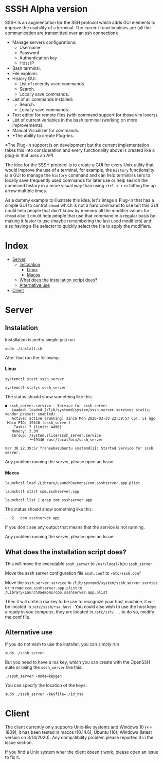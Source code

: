 # SSSH Alpha version

SSSH is an augmentation for the SSH protocol which adds GUI elements to improve the usability of a terminal. The current functionalities are (all the communication are transmitted over an ssh connection):

* Manage servers configurations:
  * Username
  * Password
  * Authentication key
  * Host IP
* Bash terminal.
* File explorer.
* History GUI:
  * List of recently used commands.
  * Search.
  * Locally save commands.
* List of all commands installed:
  * Search.
  * Locally save commands.
* Text editor for remote files (with command support for those vim lovers).
* List of current variables in the bash terminal (working on more improvements).
* Manual Visualizer for commands.
* *The ability to create Plug-ins.

*The Plug-in support is on development but the current implementation takes this into consideration and every functionality above is created like a plug-in that uses an API.

The idea for the SSSH protocol is to create a GUI for every Unix utility that would improve the use of a terminal, for example, the `History` functionality is a GUI to manage the `history` command and can help terminal users to locally save frequently used commands for later use or help search the command history in a more visual way than using `ctrl + r` or hitting the up arrow multiple times.

As a dummy example to illustrate this idea, let's image a Plug-in that has a simple GUI to control `chmod` which is not a hard command to use but this GUI could help people that don't know by memory all the modifier values for `chmod` also it could help people that use that command in a regular basis by making it faster to use (maybe remembering the last used modifiers) and also having a file selector to quickly select the file to apply the modifiers.

# Index

* [Server](#server)
  * [Instalation](#instalation)
     * [Linux](#linux)
     * [Macos](#macos)
  * [What does the installation script does?](#what-does-the-installation-script-does)
  * [Alternative use](#alternative-use)
* [Client](#client)

# Server

## Instalation

Installation is pretty simple just run

`sudo ./install.sh`

After that run the following:
#### Linux

`systemctl start sssh_server`

`systemctl statys sssh_server`

The status should show something like this:

```
● sssh_server.service - Service for sssh server
   Loaded: loaded (/lib/systemd/system/sssh_server.service; static; vendor preset: enabled)
   Active: active (running) since Mon 2020-03-30 22:39:57 CST; 5s ago
 Main PID: 19346 (sssh_server)
    Tasks: 7 (limit: 4496)
   Memory: 3.3M
   CGroup: /system.slice/sssh_server.service
           └─19346 /usr/local/bin/sssh_server

mar 30 22:39:57 fransebasUbuntu systemd[1]: Started Service for sssh server.
```

Any problem running the server, please open an Issue.

#### Macos

`launchctl load /Library/LaunchDaemons/com.ssshserver.app.plist`

`launchctl start com.ssshserver.app`

`launchctl list | grep com.ssshserver.app` 

The status should show something like this:

`-	2	com.ssshserver.app`

If you don't see any output that means that the service is not running.

Any problem running the server, please open an Issue.

## What does the installation script does?


This will move the executable `sssh_server` to  `/usr/local/bin/sssh_server`

Move the sssh server configuration file `sssh.conf` to `/etc/sssh.conf`

Move the `sssh_server.service` to `/lib/systemd/system/sssh_server.service` or in mac `com.ssshserver.app.plist` to `/Library/LaunchDaemons/com.ssshserver.app.plist`

Then it will crete a rsa key to be use to recognize your host machine, it will be located in `/etc/sssh/rsa_host` .
You could also wish to use the host keys already in you computer, they are located in `/etc/ssh/...` to do so, modify the conf file.


## Alternative use

If you do not wish to use the installer, you can simply run

`sudo ./sssh_server`

But you need to have a rsa key, which you can create with the OpenSSH suite or using the `sssh_server` like this:

`./sssh_server -mode=keygen`

You can specify the location of the keys:

`sudo ./sssh_server -keyfile=./id_rsa`


# Client

The client currently only supports Unix-like systems and Windows 10 (<= 1809), it has been tested in macos (10.14.6), Ubuntu (16), Windows (latest version on 3/14/2020). Any compatibility problem please reported it in the issue section.

If you find a Unix system wher the client doesn't work, please open an Issue to fix it.
